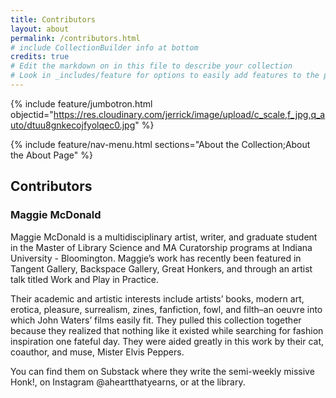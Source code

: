 ```yaml
---
title: Contributors
layout: about
permalink: /contributors.html
# include CollectionBuilder info at bottom
credits: true
# Edit the markdown on in this file to describe your collection
# Look in _includes/feature for options to easily add features to the page
---
```


{% include feature/jumbotron.html objectid="https://res.cloudinary.com/jerrick/image/upload/c_scale,f_jpg,q_auto/dtuu8gnkecojfyolqec0.jpg" %}

{% include feature/nav-menu.html sections="About the Collection;About the About Page" %}

## Contributors

### Maggie McDonald

Maggie McDonald is a multidisciplinary artist, writer, and graduate student in the Master of Library Science and MA Curatorship programs at Indiana University - Bloomington. Maggie’s work has recently been featured in Tangent Gallery, Backspace Gallery, Great Honkers, and through an artist talk titled Work and Play in Practice.
 
Their academic and artistic interests include artists’ books, modern art, erotica, pleasure, surrealism, zines, fanfiction, fowl, and filth–an oeuvre into which John Waters’ films easily fit. They pulled this collection together because they realized that nothing like it existed while searching for fashion inspiration one fateful day. They were aided greatly in this work by their cat, coauthor, and muse, Mister Elvis Peppers.

You can find them on Substack where they write the semi-weekly missive Honk!, on Instagram @aheartthatyearns, or at the library. 